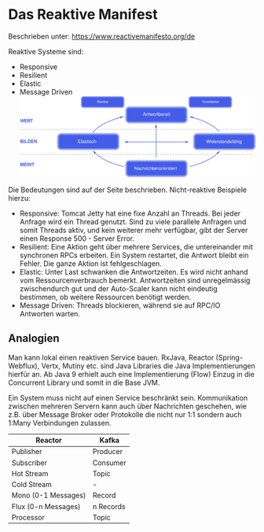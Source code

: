 # Das Reaktive Manifest
Beschrieben unter: https://www.reactivemanifesto.org/de 

Reaktive Systeme sind:
* Responsive
* Resilient
* Elastic
* Message Driven
![Reactive Manifesto](reactive-traits-de.svg)

Die Bedeutungen sind auf der Seite beschrieben.
Nicht-reaktive Beispiele hierzu:
* Responsive: Tomcat Jetty hat eine fixe Anzahl an Threads. Bei jeder Anfrage wird ein Thread genutzt. Sind zu viele parallele Anfragen und somit Threads aktiv, und kein weiterer mehr verfügbar, gibt der Server einen Response 500 - Server Error.
* Resilient: Eine Aktion geht über mehrere Services, die untereinander mit synchronen RPCs erbeiten. Ein System restartet, die Antwort bleibt ein Fehler. Die ganze Aktion ist fehlgeschlagen.
* Elastic: Unter Last schwanken die Antwortzeiten. Es wird nicht anhand vom Ressourcenverbrauch bemerkt. Antwortzeiten sind unregelmässig zwischendurch gut und der Auto-Scaler kann nicht eindeutig bestimmen, ob weitere Ressourcen benötigt werden.
* Message Driven: Threads blockieren, während sie auf RPC/IO Antworten warten.


## Analogien
Man kann lokal einen reaktiven Service bauen. RxJava, Reactor (Spring-Webflux), Vertx, Mutiny etc. sind Java Libraries die Java Implementierungen hierfür an.
Ab Java 9 erhielt auch eine Implementierung (Flow) Einzug in die Concurrent Library und somit in die Base JVM.

Ein System muss nicht auf einen Service beschränkt sein. Kommunikation zwischen mehreren Servern kann auch über Nachrichten geschehen, wie z.B. über Message Broker oder Protokolle die nicht nur 1:1 sondern auch 1:Many Verbindungen zulassen.

| Reactor             | Kafka              |
|---------------------|--------------------|
| Publisher           | Producer           |
| Subscriber          | Consumer           |
| Hot Stream          | Topic              |
| Cold Stream         | -                  |
| Mono (0-1 Messages) | Record             |
| Flux (0-n Messages) | n Records          |
| Processor | Topic |
